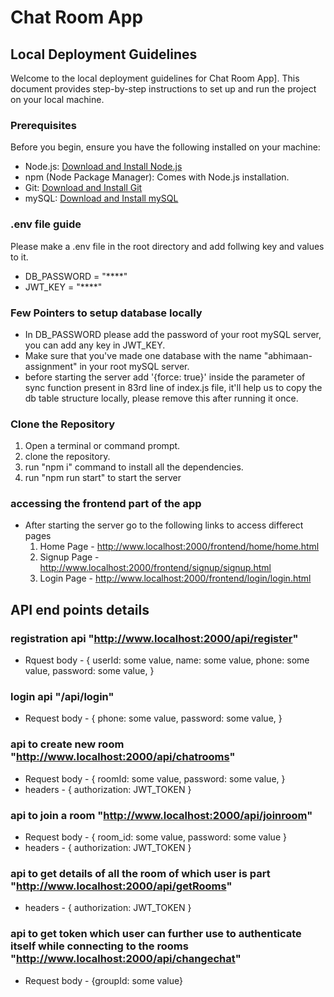 # Chat Room App

## Local Deployment Guidelines

Welcome to the local deployment guidelines for Chat Room App]. This document provides step-by-step instructions to set up and run the project on your local machine.

### Prerequisites

Before you begin, ensure you have the following installed on your machine:

- Node.js: [Download and Install Node.js](https://nodejs.org/)
- npm (Node Package Manager): Comes with Node.js installation.
- Git: [Download and Install Git](https://git-scm.com/)
- mySQL: [Download and Install mySQL](https://dev.mysql.com/downloads/installer/)


### .env file guide

 Please make a .env file in the root directory and add follwing key and values to it.

- DB_PASSWORD = "****"
- JWT_KEY = "****"

### Few Pointers to setup database locally

- In DB_PASSWORD please add the password of your root mySQL server, you can add any key in JWT_KEY.
- Make sure that you've made one database with the name "abhimaan-assignment" in your root mySQL server.
- before starting the server add '{force: true}' inside the parameter of sync function present in 83rd line of index.js file, it'll help us to copy the db table structure locally, please remove 
  this after running it once.


### Clone the Repository

1. Open a terminal or command prompt.
2. clone the repository.
3. run "npm i" command to install all the dependencies.
4. run "npm run start" to start the server

### accessing the frontend part of the app

- After starting the server go to the following links to access differect pages
  1. Home Page - http://www.localhost:2000/frontend/home/home.html
  2. Signup Page - http://www.localhost:2000/frontend/signup/signup.html
  3. Login Page - http://www.localhost:2000/frontend/login/login.html


## API end points details

### registration api  "http://www.localhost:2000/api/register"
 - Rquest body - {
      userId: some value,
      name: some value,
      phone: some value,
      password: some value,
    }

### login api "/api/login"
 - Request body - {
      phone: some value,
      password: some value,
    }

### api to create new room "http://www.localhost:2000/api/chatrooms"
 - Request body - {
      roomId: some value,
      password: some value,
    }
 - headers - {
      authorization: JWT_TOKEN
   }

### api to join a room "http://www.localhost:2000/api/joinroom"
- Request body - { room_id: some value, password: some value }
- headers - {
      authorization: JWT_TOKEN
   }

### api to get details of all the room of which user is part "http://www.localhost:2000/api/getRooms"
- headers - {
      authorization: JWT_TOKEN
   }
   
### api to get token which user can further use to authenticate itself while connecting to the rooms "http://www.localhost:2000/api/changechat"
- Request body - {groupId: some value}

